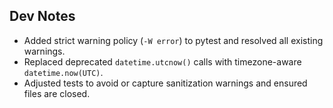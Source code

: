 ## Dev Notes

- Added strict warning policy (`-W error`) to pytest and resolved all existing warnings.
- Replaced deprecated `datetime.utcnow()` calls with timezone-aware `datetime.now(UTC)`.
- Adjusted tests to avoid or capture sanitization warnings and ensured files are closed.

